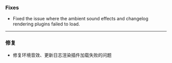 ### Fixes

- Fixed the issue where the ambient sound effects and changelog rendering plugins failed to load.

---

### 修复

- 修复环境音效、更新日志渲染插件加载失败的问题
